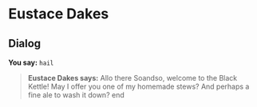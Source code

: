 # Eustace Dakes


## Dialog

**You say:** `hail`



>**Eustace Dakes says:** Allo there Soandso, welcome to the Black Kettle!  May I offer you one of my homemade stews? And perhaps a fine ale to wash it down?
end
